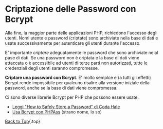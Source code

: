 ﻿# Criptazione delle Password con Bcrypt

Alla fine, la maggior parte delle applicazioni PHP, richiedono l'accesso degli utenti. Nomi utente e password (criptate) sono archiviate nella base di dati e usate successivamente per autenticare gli utenti durante l'accesso.

E' importante _criptare_ adeguatamente le password che sono archiviate nelal pase di dati. Se una password non &egrave; criptata e la base di dati viene attaccata o &egrave; accessibile ad utenti di terze parti non autorizzati, tutte le credenziali degli utenti saranno compromesse.

**Criptare una password con Bcrypt**.  E' molto semplce e (a tutti gli effetti) Bcrypt rende impossibile per qualcuno risalire alla versione iniziale della password, anche se la base di dati viene compromessa.

Ci sono diverse librerie Bcrypt per PHP che possono essere usate.

* [Leggi "How to Safely Store a Password" di Coda Hale][1]
* [Usa Bcrypt con PHPAss][2] (strano nome, lo so)

[Back to Top](#top){.top}

[1]: http://codahale.com/how-to-safely-store-a-password/
[2]: http://www.openwall.com/phpass/
